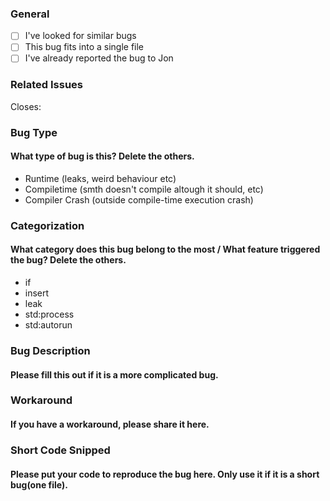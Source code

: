 ### General

- [ ] I've looked for similar bugs
- [ ] This bug fits into a single file
- [ ] I've already reported the bug to Jon

### Related Issues
Closes: 

### Bug Type
#### What type of bug is this? Delete the others.
- Runtime (leaks, weird behaviour etc)
- Compiletime (smth doesn't compile altough it should, etc)
- Compiler Crash (outside compile-time execution crash)

### Categorization
#### What category does this bug belong to the most / What feature triggered the bug? Delete the others.
- if
- insert
- leak
- std:process
- std:autorun

### Bug Description
#### Please fill this out if it is a more complicated bug.



### Workaround
#### If you have a workaround, please share it here.



### Short Code Snipped
#### Please put your code to reproduce the bug here. Only use it if it is a short bug(one file).

```c

```
